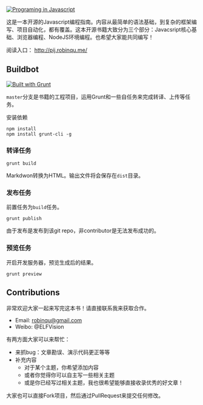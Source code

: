 [![Programing in Javascript](https://raw.githubusercontent.com/RobinQu/Programing-In-Javascript/master/lib/template/images/logo.png)](http://pij.robinqu.me/)

这是一本开源的Javascript编程指南。内容从最简单的语法基础，到复杂的框架编写、项目自动化，都有覆盖。这本开源书籍大致分为三个部分：Javacsript核心基础、浏览器编程、NodeJS环境编程。也希望大家能共同编写！

阅读入口： http://pij.robinqu.me/

## Buildbot

[![Built with Grunt](https://cdn.gruntjs.com/builtwith.png)](http://gruntjs.com/)


`master`分支是书籍的工程项目，运用Grunt和一些自任务来完成转译、上传等任务。

安装依赖

```
npm install
npm install grunt-cli -g
```

### 转译任务

```
grunt build
```

Markdwon转换为HTML。输出文件将会保存在`dist`目录。

### 发布任务

前置任务为`build`任务。


```
grunt publish
```

由于发布是发布到该git repo，非contributor是无法发布成功的。

### 预览任务

开启开发服务器，预览生成后的结果。

```
grunt preview
```



## Contributions

非常欢迎大家一起来写完这本书！请直接联系我来获取合作。

* Email: robinqu@gmail.com
* Weibo: @ELFVision

有两方面大家可以来帮忙：

* 来抓bug：文章勘误、演示代码更正等等
* 补充内容
  * 对于某个主题，你希望添加内容
  * 或者你觉得你可以自主写一些相关主题
  * 或是你已经写过相关主题，我也很希望能够直接收录优秀的好文章！

大家也可以直接Fork项目，然后通过PullRequest来提交任何修改。
